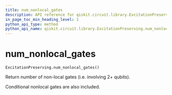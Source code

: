 ```yaml
---
title: num_nonlocal_gates
description: API reference for qiskit.circuit.library.ExcitationPreserving.num_nonlocal_gates
in_page_toc_min_heading_level: 1
python_api_type: method
python_api_name: qiskit.circuit.library.ExcitationPreserving.num_nonlocal_gates
---
```


# num\_nonlocal\_gates

<span id="qiskit.circuit.library.ExcitationPreserving.num_nonlocal_gates" />

`ExcitationPreserving.num_nonlocal_gates()`

Return number of non-local gates (i.e. involving 2+ qubits).

Conditional nonlocal gates are also included.

